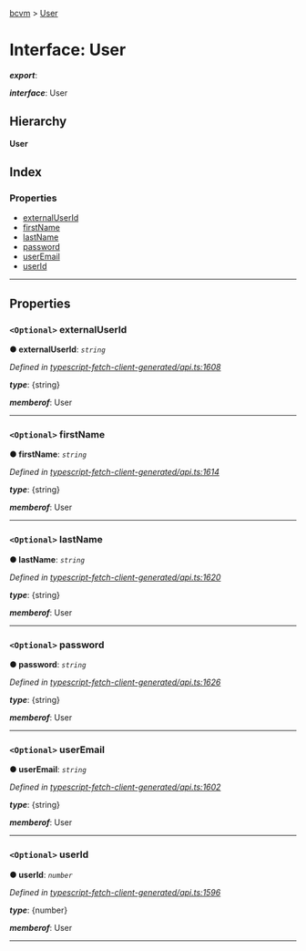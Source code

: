 [bcvm](../README.md) > [User](../interfaces/user.md)

# Interface: User

*__export__*: 

*__interface__*: User

## Hierarchy

**User**

## Index

### Properties

* [externalUserId](user.md#externaluserid)
* [firstName](user.md#firstname)
* [lastName](user.md#lastname)
* [password](user.md#password)
* [userEmail](user.md#useremail)
* [userId](user.md#userid)

---

## Properties

<a id="externaluserid"></a>

### `<Optional>` externalUserId

**● externalUserId**: *`string`*

*Defined in [typescript-fetch-client-generated/api.ts:1608](https://github.com/boardwalktech/Boardwalk-Client-Virtual-Machine-JS/blob/bd51c2e/typescript/src/typescript-fetch-client-generated/api.ts#L1608)*

*__type__*: {string}

*__memberof__*: User

___
<a id="firstname"></a>

### `<Optional>` firstName

**● firstName**: *`string`*

*Defined in [typescript-fetch-client-generated/api.ts:1614](https://github.com/boardwalktech/Boardwalk-Client-Virtual-Machine-JS/blob/bd51c2e/typescript/src/typescript-fetch-client-generated/api.ts#L1614)*

*__type__*: {string}

*__memberof__*: User

___
<a id="lastname"></a>

### `<Optional>` lastName

**● lastName**: *`string`*

*Defined in [typescript-fetch-client-generated/api.ts:1620](https://github.com/boardwalktech/Boardwalk-Client-Virtual-Machine-JS/blob/bd51c2e/typescript/src/typescript-fetch-client-generated/api.ts#L1620)*

*__type__*: {string}

*__memberof__*: User

___
<a id="password"></a>

### `<Optional>` password

**● password**: *`string`*

*Defined in [typescript-fetch-client-generated/api.ts:1626](https://github.com/boardwalktech/Boardwalk-Client-Virtual-Machine-JS/blob/bd51c2e/typescript/src/typescript-fetch-client-generated/api.ts#L1626)*

*__type__*: {string}

*__memberof__*: User

___
<a id="useremail"></a>

### `<Optional>` userEmail

**● userEmail**: *`string`*

*Defined in [typescript-fetch-client-generated/api.ts:1602](https://github.com/boardwalktech/Boardwalk-Client-Virtual-Machine-JS/blob/bd51c2e/typescript/src/typescript-fetch-client-generated/api.ts#L1602)*

*__type__*: {string}

*__memberof__*: User

___
<a id="userid"></a>

### `<Optional>` userId

**● userId**: *`number`*

*Defined in [typescript-fetch-client-generated/api.ts:1596](https://github.com/boardwalktech/Boardwalk-Client-Virtual-Machine-JS/blob/bd51c2e/typescript/src/typescript-fetch-client-generated/api.ts#L1596)*

*__type__*: {number}

*__memberof__*: User

___

